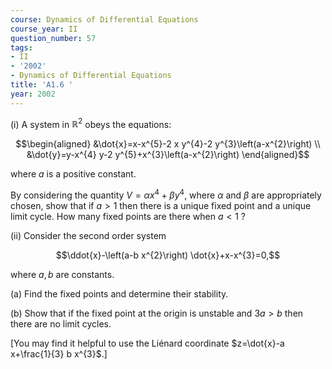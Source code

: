 ```yaml
---
course: Dynamics of Differential Equations
course_year: II
question_number: 57
tags:
- II
- '2002'
- Dynamics of Differential Equations
title: 'A1.6 '
year: 2002
---
```



(i) A system in $\mathbb{R}^{2}$ obeys the equations:

$$\begin{aligned}
&\dot{x}=x-x^{5}-2 x y^{4}-2 y^{3}\left(a-x^{2}\right) \\
&\dot{y}=y-x^{4} y-2 y^{5}+x^{3}\left(a-x^{2}\right)
\end{aligned}$$

where $a$ is a positive constant.

By considering the quantity $V=\alpha x^{4}+\beta y^{4}$, where $\alpha$ and $\beta$ are appropriately chosen, show that if $a>1$ then there is a unique fixed point and a unique limit cycle. How many fixed points are there when $a<1$ ?

(ii) Consider the second order system

$$\ddot{x}-\left(a-b x^{2}\right) \dot{x}+x-x^{3}=0,$$

where $a, b$ are constants.

(a) Find the fixed points and determine their stability.

(b) Show that if the fixed point at the origin is unstable and $3 a>b$ then there are no limit cycles.

[You may find it helpful to use the Liénard coordinate $z=\dot{x}-a x+\frac{1}{3} b x^{3}$.]